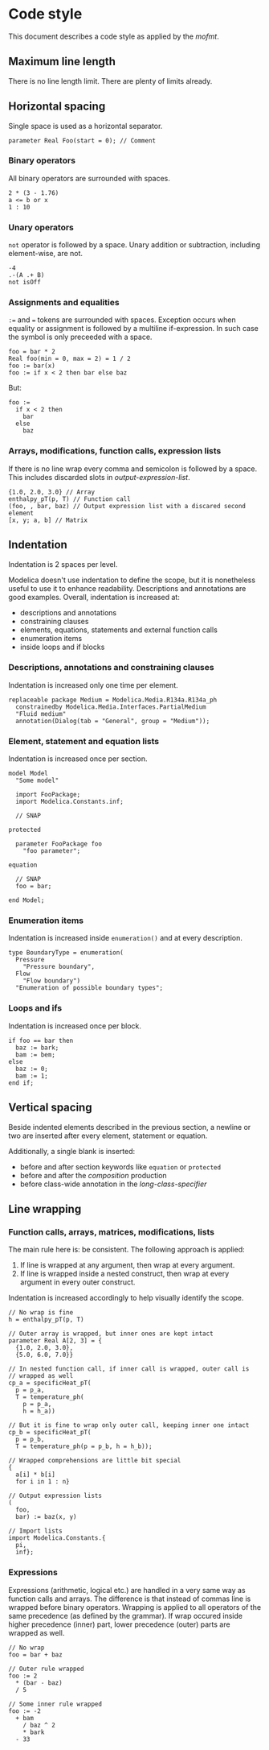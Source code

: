 # Code style

This document describes a code style as applied by the *mofmt*.

## Maximum line length

There is no line length limit. There are plenty of limits already.

## Horizontal spacing

Single space is used as a horizontal separator.

```modelica
parameter Real Foo(start = 0); // Comment
```

### Binary operators

All binary operators are surrounded with spaces.

```modelica
2 * (3 - 1.76)
a <= b or x
1 : 10
```

### Unary operators

`not` operator is followed by a space. Unary addition or subtraction,
including element-wise, are not.

```modelica
-4
.-(A .+ B)
not isOff
```

### Assignments and equalities

`:=` and `=` tokens are surrounded with spaces.
Exception occurs when equality or assignment is
followed by a multiline if-expression. In such case the symbol is only
preceeded with a space.

```modelica
foo = bar * 2
Real foo(min = 0, max = 2) = 1 / 2
foo := bar(x)
foo := if x < 2 then bar else baz
```

But:

```modelica
foo :=
  if x < 2 then
    bar
  else
    baz
```

### Arrays, modifications, function calls, expression lists

If there is no line wrap every comma and semicolon is followed by a
space. This includes discarded slots in *output-expression-list*.

```modelica
{1.0, 2.0, 3.0} // Array
enthalpy_pT(p, T) // Function call
(foo, , bar, baz) // Output expression list with a discared second element
[x, y; a, b] // Matrix
```

## Indentation

Indentation is 2 spaces per level.

Modelica doesn't use indentation to define the scope, but it is
nonetheless useful to use it to enhance readability. Descriptions and
annotations are good examples. Overall, indentation is increased at:

* descriptions and annotations
* constraining clauses
* elements, equations, statements and external function calls
* enumeration items
* inside loops and if blocks

### Descriptions, annotations and constraining clauses

Indentation is increased only one time per element.

```modelica
replaceable package Medium = Modelica.Media.R134a.R134a_ph
  constrainedby Modelica.Media.Interfaces.PartialMedium
  "Fluid medium"
  annotation(Dialog(tab = "General", group = "Medium"));
```

### Element, statement and equation lists

Indentation is increased once per section.

```modelica
model Model
  "Some model"

  import FooPackage;
  import Modelica.Constants.inf;

  // SNAP

protected

  parameter FooPackage foo
    "foo parameter";

equation

  // SNAP
  foo = bar;

end Model;
```

### Enumeration items

Indentation is increased inside `enumeration()` and at every
description.

```modelica
type BoundaryType = enumeration(
  Pressure
    "Pressure boundary",
  Flow
    "Flow boundary")
  "Enumeration of possible boundary types";
```

### Loops and ifs

Indentation is increased once per block.

```modelica
if foo == bar then
  baz := bark;
  bam := bem;
else
  baz := 0;
  bam := 1;
end if;
```

## Vertical spacing

Beside indented elements described in the previous section, a newline or
two are inserted after every element, statement or equation.

Additionally, a single blank is inserted:

* before and after section keywords like `equation` or `protected`
* before and after the *composition* production
* before class-wide annotation in the *long-class-specifier*

## Line wrapping

### Function calls, arrays, matrices, modifications, lists

The main rule here is: be consistent. The following approach is applied:

1. If line is wrapped at any argument, then wrap at every argument.
2. If line is wrapped inside a nested construct, then wrap at every
   argument in every outer construct.

Indentation is increased accordingly to help visually identify the
scope.

```Modelica
// No wrap is fine
h = enthalpy_pT(p, T)

// Outer array is wrapped, but inner ones are kept intact
parameter Real A[2, 3] = {
  {1.0, 2.0, 3.0},
  {5.0, 6.0, 7.0}}

// In nested function call, if inner call is wrapped, outer call is
// wrapped as well
cp_a = specificHeat_pT(
  p = p_a,
  T = temperature_ph(
    p = p_a,
    h = h_a))

// But it is fine to wrap only outer call, keeping inner one intact
cp_b = specificHeat_pT(
  p = p_b,
  T = temperature_ph(p = p_b, h = h_b));

// Wrapped comprehensions are little bit special
{
  a[i] * b[i]
  for i in 1 : n}

// Output expression lists
(
  foo,
  bar) := baz(x, y)

// Import lists
import Modelica.Constants.{
  pi,
  inf};
```

### Expressions

Expressions (arithmetic, logical etc.) are handled in a very same way as
function calls and arrays. The difference is that instead of commas line
is wrapped before binary operators. Wrapping is applied to all operators
of the same precedence (as defined by the grammar). If wrap occured
inside higher precedence (inner) part, lower precedence (outer) parts
are wrapped as well.

```Modelica
// No wrap
foo = bar + baz

// Outer rule wrapped
foo := 2
  * (bar - baz)
  / 5

// Some inner rule wrapped
foo := -2
  + bam
    / baz ^ 2
    * bark
  - 33
```
